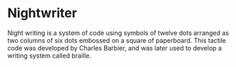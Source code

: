 # Nightwriter

Night writing is a system of code using symbols of twelve dots arranged as two columns of six dots embossed on a square of paperboard. This tactile code was developed by Charles Barbier, and was later used to develop a writing system called braille.
